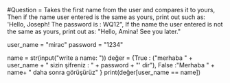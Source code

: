 #Question = Takes the first name from the user and compares it to yours, Then if the name user entered is the same as yours, print out such as:
'Hello, Joseph! The password is : WQ12", If the name the user entered is not the same as yours, print out as: "Hello, Amina! See you later."


user_name = "mirac"
password = "1234"
      
name = str(input("write a name: "))
değer = {True : ("merhaba " + user_name + " sizin şifreniz : " + password + "' dir"), False :"Merhaba " + name+ " daha sonra görüşürüz" }
print(değer[user_name == name])
